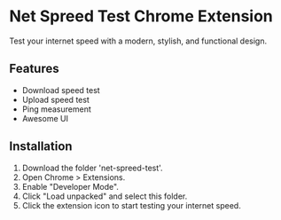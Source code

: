 
# Net Spreed Test Chrome Extension

Test your internet speed with a modern, stylish, and functional design.

## Features
- Download speed test
- Upload speed test
- Ping measurement
- Awesome UI

## Installation
1. Download the folder 'net-spreed-test'.
2. Open Chrome > Extensions.
3. Enable "Developer Mode".
4. Click "Load unpacked" and select this folder.
5. Click the extension icon to start testing your internet speed.
